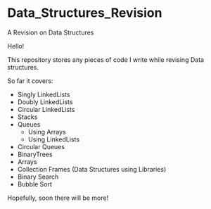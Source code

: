 # Data_Structures_Revision
A Revision on Data Structures


Hello!

This repository stores any pieces of code I write while revising Data structures. 

So far it covers:
  - Singly LinkedLists
  - Doubly LinkedLists
  - Circular LinkedLists
  - Stacks
  - Queues
      - Using Arrays
      - Using LinkedLists
  - Circular Queues
  - BinaryTrees
  - Arrays
  - Collection Frames (Data Structures using Libraries)
  - Binary Search
  - Bubble Sort

Hopefully, soon there will be more!
